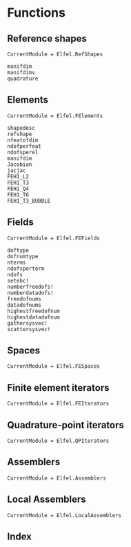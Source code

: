 # Functions

## Reference shapes

```@meta
CurrentModule = Elfel.RefShapes
```


```@docs
manifdim
manifdimv
quadrature
```


## Elements

```@meta
CurrentModule = Elfel.FElements
```

```@docs
shapedesc
refshape
nfeatofdim
ndofperfeat
ndofsperel
manifdim
Jacobian
jacjac
FEH1_L2
FEH1_T3
FEH1_Q4
FEH1_T6
FEH1_T3_BUBBLE
```

## Fields

```@meta
CurrentModule = Elfel.FEFields
```

```@docs
doftype
dofnumtype
nterms
ndofsperterm
ndofs
setebc!
numberfreedofs!
numberdatadofs!
freedofnums
datadofnums
highestfreedofnum
highestdatadofnum
gathersysvec!
scattersysvec!
```

## Spaces

```@meta
CurrentModule = Elfel.FESpaces
```

## Finite element iterators

```@meta
CurrentModule = Elfel.FEIterators
```

## Quadrature-point iterators

```@meta
CurrentModule = Elfel.QPIterators
```

## Assemblers

```@meta
CurrentModule = Elfel.Assemblers
```

## Local Assemblers

```@meta
CurrentModule = Elfel.LocalAssemblers
```


## Index

```@index
```

